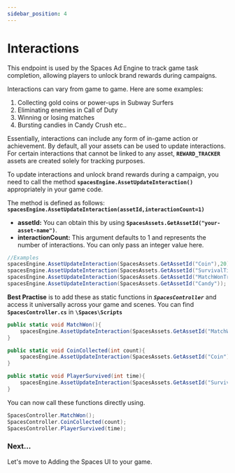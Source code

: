 ```yaml
---
sidebar_position: 4
---
```


# Interactions
This endpoint is used by the Spaces Ad Engine to track game task completion, allowing players to unlock brand rewards during campaigns.

Interactions can vary from game to game. Here are some examples:

1. Collecting gold coins or power-ups in Subway Surfers
2. Eliminating enemies in Call of Duty
3. Winning or losing matches
4. Bursting candies in Candy Crush
etc..

Essentially, interactions can include any form of in-game action or achievement. By default, all your assets can be used to update interactions. For certain interactions that cannot be linked to any asset, **```REWARD_TRACKER```** assets are created solely for tracking purposes.

To update interactions and unlock brand rewards during a campaign, you need to call the method 
**```spacesEngine.AssetUpdateInteraction()```** appropriately in your game code.

The method is defined as follows:
**```spacesEngine.AssetUpdateInteraction(assetId,interactionCount=1)```** 
- **assetId:** You can obtain this by using **```SpacesAssets.GetAssetId("your-asset-name")```**.
- **interactionCount:** This argument defaults to 1 and represents the number of interactions. You can only pass an integer value here.

```csharp
//Examples
spacesEngine.AssetUpdateInteraction(SpacesAssets.GetAssetId("Coin"),20); //can be used to trigger 20 coins where collected
spacesEngine.AssetUpdateInteraction(SpacesAssets.GetAssetId("SurvivalTimeTracker"),200); //can be used to trigger, that the player survived for 200 seconds
spacesEngine.AssetUpdateInteraction(SpacesAssets.GetAssetId("MatchWonTracker")); //can be used to trigger that a match has been won
spacesEngine.AssetUpdateInteraction(SpacesAssets.GetAssetId("Candy")); //can be used to that a candy has been collected or bursted.
```

**Best Practise** is to add these as static functions in ***```SpacesController```*** and access it universally across your game and scenes. You can find **```SpacesController.cs```** in **```\Spaces\Scripts```**

```csharp
public static void MatchWon(){
    spacesEngine.AssetUpdateInteraction(SpacesAssets.GetAssetId("MatchWonTracker"));
}

public static void CoinCollected(int count){
    spacesEngine.AssetUpdateInteraction(SpacesAssets.GetAssetId("Coin"),count);
}

public static void PlayerSurvived(int time){
    spacesEngine.AssetUpdateInteraction(SpacesAssets.GetAssetId("SurvivalTimeTracker"),time);
}
```

You can now call these functions directly using.
```csharp
SpacesController.MatchWon();
SpacesController.CoinCollected(count);
SpacesController.PlayerSurvived(time);
```

### Next...
Let's move to Adding the Spaces UI to your game.

